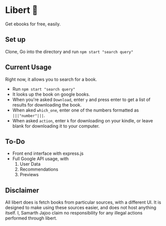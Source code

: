 # Libert 📖
Get ebooks for free, easily.

## Set up
Clone, Go into the directory and run `npm start "search query"`

## Current Usage
Right now, it allows you to search for a book.
- Run `npm start "search query"`
- It looks up the book on google books.
- When you're asked `Download`, enter `y` and press enter to get a list of results for downloading the book.
- When aked `which_one`, enter one of the numbers formatted as `|||"number"|||`.
- When asked `action`, enter `k` for downloading on your kindle, or leave blank for downloading it to your computer. 

## To-Do
- Front end interface with express.js
- Full Google API usage, with
  1. User Data
  2. Recommendations
  3. Previews

## Disclaimer
All libert does is fetch books from particular sources, with a different UI. It is designed to make using these sources easier, and does not host anything itself. I, Samarth Jajoo claim no responsibility for any illegal actions performed through libert.
